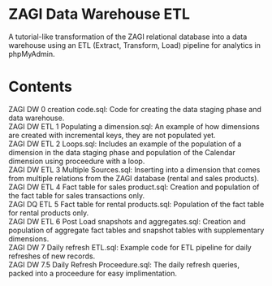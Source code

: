 # ZAGI Data Warehouse ETL
A tutorial-like transformation of the ZAGI relational database into a data warehouse using an ETL (Extract, Transform, Load) pipeline for analytics in phpMyAdmin.

# Contents
ZAGI DW 0 creation code.sql: Code for creating the data staging phase and data warehouse.<br/>
ZAGI DW ETL 1 Populating a dimension.sql: An example of how dimensions are created with incremental keys, they are not populated yet.<br/>
ZAGI DW ETL 2 Loops.sql: Includes an example of the population of a dimension in the data staging phase and population of the Calendar dimension using proceedure with a loop.<br/>
ZAGI DW ETL 3 Multiple Sources.sql: Inserting into a dimension that comes from multiple relations from the ZAGI database (rental and sales products).<br/>
ZAGI DW ETL 4 Fact table for sales product.sql: Creation and population of the fact table for sales transactions only.<br/>
ZAGI DQ ETL 5 Fact table for rental products.sql: Population of the fact table for rental products only.<br/>
ZAGI DW ETL 6 Post Load snapshots and aggregates.sql: Creation and population of aggregate fact tables and snapshot tables with supplementary dimensions.<br/>
ZAGI DW 7 Daily refresh ETL.sql: Example code for ETL pipeline for daily refreshes of new records.<br/>
ZAGI DW 7.5 Daily Refresh Proceedure.sql: The daily refresh queries, packed into a proceedure for easy implimentation.<br/>
